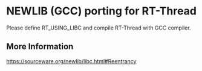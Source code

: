 # NEWLIB (GCC) porting for RT-Thread

Please define RT_USING_LIBC and compile RT-Thread with GCC compiler.



## More Information

https://sourceware.org/newlib/libc.html#Reentrancy